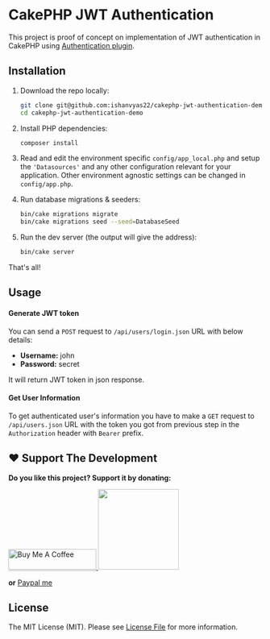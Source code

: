 # CakePHP JWT Authentication 

This project is proof of concept on implementation of JWT authentication in CakePHP using [Authentication plugin](https://book.cakephp.org/authentication/2/en/index.html).

## Installation

1. Download the repo locally:
    ```sh
    git clone git@github.com:ishanvyas22/cakephp-jwt-authentication-demo.git
    cd cakephp-jwt-authentication-demo
    ```

2. Install PHP dependencies:
    ```sh
    composer install
    ```

3. Read and edit the environment specific `config/app_local.php` and setup the `'Datasources'` and any other configuration relevant for your application. Other environment agnostic settings can be changed in `config/app.php`.

4. Run database migrations & seeders:
    ```sh
    bin/cake migrations migrate
    bin/cake migrations seed --seed=DatabaseSeed
    ```

5. Run the dev server (the output will give the address):
    ```sh
    bin/cake server
    ```

That's all!

## Usage

#### Generate JWT token

You can send a `POST` request to `/api/users/login.json` URL with below details:

- **Username:** john
- **Password:** secret

It will return JWT token in json response.

#### Get User Information

To get authenticated user's information you have to make a `GET` request to `/api/users.json` URL with the token you got from previous step in the `Authorization` header with `Bearer` prefix.

## ❤️  Support The Development
**Do you like this project? Support it by donating:**

<a href="https://www.buymeacoffee.com/ishanvyas" target="_blank">
    <img src="https://www.buymeacoffee.com/assets/img/custom_images/purple_img.png" alt="Buy Me A Coffee" style="height: 41px !important;width: 174px !important;box-shadow: 0px 3px 2px 0px rgba(190, 190, 190, 0.5) !important;-webkit-box-shadow: 0px 3px 2px 0px rgba(190, 190, 190, 0.5) !important;" >
</a>

<a href="https://www.patreon.com/ishanvyas">
    <img src="https://c5.patreon.com/external/logo/become_a_patron_button@2x.png" width="160">
</a>

**or** [Paypal me](https://paypal.me/IshanVyas?locale.x=en_GB)

## License
The MIT License (MIT). Please see [License File](LICENSE) for more information.
